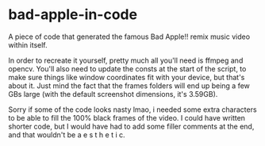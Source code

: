 # bad-apple-in-code
A piece of code that generated the famous Bad Apple!! remix music video within itself.

In order to recreate it yourself, pretty much all you'll need is ffmpeg and opencv. 
You'll also need to update the consts at the start of the script, to make sure things like window coordinates fit with your device, but that's about it. Just mind the fact that the frames folders will end up being a few GBs large (with the default screenshot dimensions, it's 3.59GB).

Sorry if some of the code looks nasty lmao, i needed some extra characters to be able to fill the 100% black frames of the video. I could have written shorter code, but I would have had to add some filler comments at the end, and that wouldn't be a e s t h e t i c.

